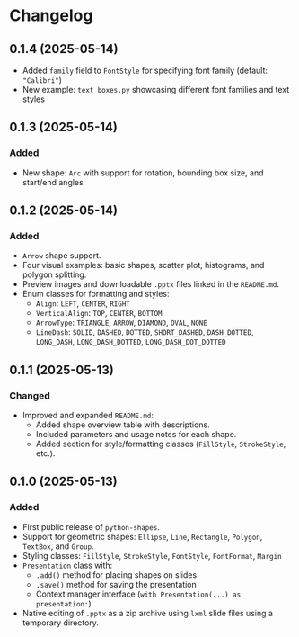 # Changelog

## 0.1.4 (2025-05-14)

- Added `family` field to `FontStyle` for specifying font family (default: `"Calibri"`)
- New example: `text_boxes.py` showcasing different font families and text styles


## 0.1.3 (2025-05-14)

### Added
- New shape: `Arc` with support for rotation, bounding box size, and start/end angles


## 0.1.2 (2025-05-14)

### Added
- `Arrow` shape support.
- Four visual examples: basic shapes, scatter plot, histograms, and polygon splitting.
- Preview images and downloadable `.pptx` files linked in the `README.md`.
- Enum classes for formatting and styles:
  - `Align`: `LEFT`, `CENTER`, `RIGHT`
  - `VerticalAlign`: `TOP`, `CENTER`, `BOTTOM`
  - `ArrowType`: `TRIANGLE`, `ARROW`, `DIAMOND`, `OVAL`, `NONE`
  - `LineDash`: `SOLID`, `DASHED`, `DOTTED`, `SHORT_DASHED`, `DASH_DOTTED`, `LONG_DASH`, `LONG_DASH_DOTTED`, `LONG_DASH_DOT_DOTTED`


## 0.1.1 (2025-05-13)

### Changed
- Improved and expanded `README.md`:
  - Added shape overview table with descriptions.
  - Included parameters and usage notes for each shape.
  - Added section for style/formatting classes (`FillStyle`, `StrokeStyle`, etc.).


## 0.1.0 (2025-05-13)

### Added
- First public release of `python-shapes`.
- Support for geometric shapes: `Ellipse`, `Line`, `Rectangle`, `Polygon`, `TextBox`, and `Group`.
- Styling classes: `FillStyle`, `StrokeStyle`, `FontStyle`, `FontFormat`, `Margin`
- `Presentation` class with:
  - `.add()` method for placing shapes on slides
  - `.save()` method for saving the presentation
  - Context manager interface (`with Presentation(...) as presentation:`)
- Native editing of `.pptx` as a zip archive using `lxml` slide files using a temporary directory.